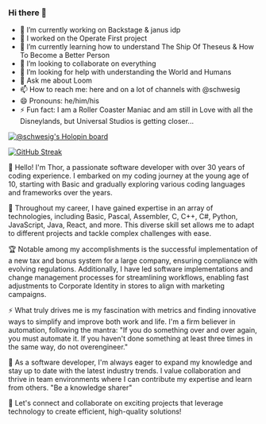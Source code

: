 <!-- [![schwesig, Changes are Welcome!](https://pimp-my-readme.webapp.io/pimp-my-readme/wavy-banner?subtitle=Changes%20are%20Welcome%21&title=Thorsten%20schwesig)](https://pimp-my-readme.webapp.io)
-->
### Hi there 👋

- 🔭 I’m currently working on Backstage & janus idp
- 🔭 I worked on the Operate First project
- 🌱 I’m currently learning how to understand The Ship Of Theseus & How To Become a Better Person
- 👯 I’m looking to collaborate on everything
- 🤔 I’m looking for help with understanding the World and Humans
- 💬 Ask me about Loom
- 📫 How to reach me: here and on a lot of channels with @schwesig
- 😄 Pronouns: he/him/his
- ⚡ Fun fact: I am a Roller Coaster Maniac and am still in Love with all the Disneylands, but Universal Studios is getting closer...

[![@schwesig's Holopin board](https://holopin.me/schwesig)](https://holopin.io/@schwesig)


[![GitHub Streak](https://streak-stats.demolab.com/?user=schwesig)](https://git.io/streak-stats)

👋 Hello! I'm Thor, a passionate software developer with over 30 years of coding experience. I embarked on my coding journey at the young age of 10, starting with Basic and gradually exploring various coding languages and frameworks over the years.

💼 Throughout my career, I have gained expertise in an array of technologies, including Basic, Pascal, Assembler, C, C++, C#, Python, JavaScript, Java, React, and more. This diverse skill set allows me to adapt to different projects and tackle complex challenges with ease.

🏆 Notable among my accomplishments is the successful implementation of a new tax and bonus system for a large company, ensuring compliance with evolving regulations. Additionally, I have led software implementations and change management processes for streamlining workflows, enabling fast adjustments to Corporate Identity in stores to align with marketing campaigns.

⚡ What truly drives me is my fascination with metrics and finding innovative ways to simplify and improve both work and life. I'm a firm believer in automation, following the mantra: "If you do something over and over again, you must automate it. If you haven't done something at least three times in the same way, do not overengineer."

🌱 As a software developer, I'm always eager to expand my knowledge and stay up to date with the latest industry trends. I value collaboration and thrive in team environments where I can contribute my expertise and learn from others. "Be a knowledge sharer"

🚀 Let's connect and collaborate on exciting projects that leverage technology to create efficient, high-quality solutions!

<!--
**schwesig/schwesig** is a ✨ _special_ ✨ repository because its `README.md` (this file) appears on your GitHub profile.

Here are some ideas to get you started:

- 🔭 I’m currently working on ...
- 🌱 I’m currently learning ...
- 👯 I’m looking to collaborate on ...
- 🤔 I’m looking for help with ...
- 💬 Ask me about ...
- 📫 How to reach me: ...
- 😄 Pronouns: ...
- ⚡ Fun fact: ...
-->
